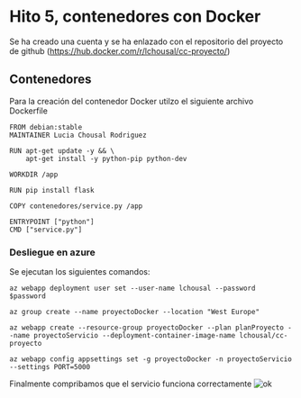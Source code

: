 # Hito 5, contenedores con Docker

Se ha creado una cuenta y se ha enlazado con el repositorio del proyecto de github (https://hub.docker.com/r/lchousal/cc-proyecto/)

## Contenedores

Para la creación del contenedor Docker utilzo el siguiente archivo Dockerfile

```
FROM debian:stable
MAINTAINER Lucia Chousal Rodriguez

RUN apt-get update -y && \
    apt-get install -y python-pip python-dev

WORKDIR /app

RUN pip install flask

COPY contenedores/service.py /app

ENTRYPOINT ["python"]
CMD ["service.py"]
```

### Desliegue en azure

Se ejecutan los siguientes comandos:

```
az webapp deployment user set --user-name lchousal --password $password

az group create --name proyectoDocker --location "West Europe"

az webapp create --resource-group proyectoDocker --plan planProyecto --name proyectoServicio --deployment-container-image-name lchousal/cc-proyecto

az webapp config appsettings set -g proyectoDocker -n proyectoServicio --settings PORT=5000
```

Finalmente compribamos que el servicio funciona correctamente
![ok](https://user-images.githubusercontent.com/10090976/34886046-2cd68b8c-f7c2-11e7-9327-00df713ddab8.jpeg)
